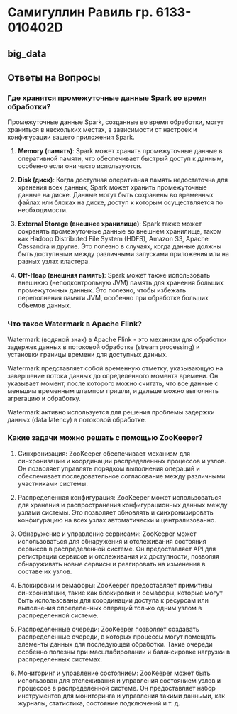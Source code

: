# Самигуллин Равиль гр. 6133-010402D
## big_data

## Ответы на Вопросы
### Где хранятся промежуточные данные Spark во время обработки?

Промежуточные данные Spark, созданные во время обработки, могут храниться в нескольких местах, в зависимости от настроек и конфигурации вашего приложения Spark.

1. **Memory (память)**: Spark может хранить промежуточные данные в оперативной памяти, что обеспечивает быстрый доступ к данным, особенно если они часто используются.

2. **Disk (диск)**: Когда доступная оперативная память недостаточна для хранения всех данных, Spark может хранить промежуточные данные на диске. Данные могут быть сохранены во временных файлах или блоках на диске, доступ к которым осуществляется по необходимости.

3. **External Storage (внешнее хранилище)**: Spark также может сохранять промежуточные данные во внешнем хранилище, таком как Hadoop Distributed File System (HDFS), Amazon S3, Apache Cassandra и другие. Это полезно в случаях, когда данные должны быть доступными между различными запусками приложения или на разных узлах кластера.

4. **Off-Heap (внешняя память)**: Spark может также использовать внешнюю (неподконтрольную JVM) память для хранения больших промежуточных данных. Это полезно, чтобы избежать переполнения памяти JVM, особенно при обработке больших объемов данных.

### Что такое Watermark в Apache Flink?

Watermark (водяной знак) в Apache Flink - это механизм для обработки задержек данных в потоковой обработке (stream processing) и установки границы времени для доступных данных.

Watermark представляет собой временную отметку, указывающую на завершение потока данных до определенного момента времени. Он указывает момент, после которого можно считать, что все данные с меньшим временным штампом пришли, и дальше можно выполнять агрегацию и обработку.

Watermark активно используется для решения проблемы задержки данных (data latency) в потоковой обработке.

### Какие задачи можно решать с помощью ZooKeeper?

1. Синхронизация: ZooKeeper обеспечивает механизм для синхронизации и координации распределенных процессов и узлов. Он позволяет управлять порядком выполнения операций и обеспечивает последовательное согласование между различными участниками системы.

2. Распределенная конфигурация: ZooKeeper может использоваться для хранения и распространения конфигурационных данных между узлами системы. Это позволяет обновлять и синхронизировать конфигурацию на всех узлах автоматически и централизованно.

3. Обнаружение и управление сервисами: ZooKeeper может использоваться для обнаружения и отслеживания состояния сервисов в распределенной системе. Он предоставляет API для регистрации сервисов и отслеживания их доступности, позволяя обнаруживать новые сервисы и реагировать на изменения в составе их узлов.

4. Блокировки и семафоры: ZooKeeper предоставляет примитивы синхронизации, такие как блокировки и семафоры, которые могут быть использованы для координации доступа к ресурсам или выполнения определенных операций только одним узлом в распределенной системе.

5. Распределенные очереди: ZooKeeper позволяет создавать распределенные очереди, в которых процессы могут помещать элементы данных для последующей обработки. Такие очереди особенно полезны при масштабировании и балансировке нагрузки в распределенных системах.

6. Мониторинг и управление состоянием: ZooKeeper может быть использован для отслеживания и управления состоянием узлов и процессов в распределенной системе. Он предоставляет набор инструментов для мониторинга и управления такими данными, как журналы, статистика, состояние подключений и т. д.
